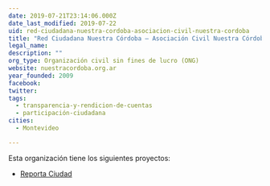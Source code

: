 ```yaml
---
date: 2019-07-21T23:14:06.000Z
date_last_modified: 2019-07-22
uid: red-ciudadana-nuestra-cordoba-asociacion-civil-nuestra-cordoba
title: "Red Ciudadana Nuestra Córdoba – Asociación Civil Nuestra Córdoba"
legal_name: 
description: ""
org_type: Organización civil sin fines de lucro (ONG)
website: nuestracordoba.org.ar
year_founded: 2009
facebook: 
twitter: 
tags:
  - transparencia-y-rendicion-de-cuentas
  - participación-ciudadana
cities: 
  - Montevideo

---
```


Esta organización tiene los siguientes proyectos:

- [Reporta Ciudad](/i/reporta-ciudad.html)
